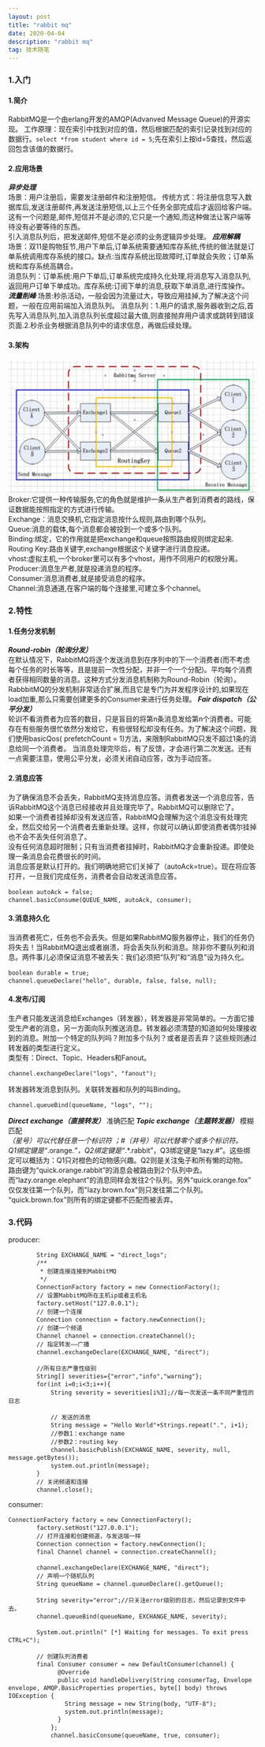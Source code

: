 ```yaml
---
layout: post
title: "rabbit mq"
date: 2020-04-04
description: "rabbit mq"
tag: 技术随笔
---
```

### 1.入门
#### 1.简介
RabbitMQ是一个由erlang开发的AMQP(Advanved Message Queue)的开源实现。
工作原理：现在索引中找到对应的值，然后根据匹配的索引记录找到对应的数据行。`select *from student where id = 5`;先在索引上按id=5查找，然后返回包含该值的数据行。
#### 2.应用场景
***异步处理***  
场景：用户注册后，需要发注册邮件和注册短信。
传统方式：将注册信息写入数据库后,发送注册邮件,再发送注册短信,以上三个任务全部完成后才返回给客户端。 这有一个问题是,邮件,短信并不是必须的,它只是一个通知,而这种做法让客户端等待没有必要等待的东西。  
引入消息队列后，把发送邮件,短信不是必须的业务逻辑异步处理。
***应用解耦***  
场景：双11是购物狂节,用户下单后,订单系统需要通知库存系统,传统的做法就是订单系统调用库存系统的接口。缺点:当库存系统出现故障时,订单就会失败；订单系统和库存系统高耦合。  
消息队列：订单系统:用户下单后,订单系统完成持久化处理,将消息写入消息队列,返回用户订单下单成功。库存系统:订阅下单的消息,获取下单消息,进行库操作。  
***流量削峰***
场景:秒杀活动，一般会因为流量过大，导致应用挂掉,为了解决这个问题，一般在应用前端加入消息队列。
消息队列：1.用户的请求,服务器收到之后,首先写入消息队列,加入消息队列长度超过最大值,则直接抛弃用户请求或跳转到错误页面.2.秒杀业务根据消息队列中的请求信息，再做后续处理。
#### 3.架构
![架构](/images/article/mq/rabbitmq/constructor.jpg "架构")
Broker:它提供一种传输服务,它的角色就是维护一条从生产者到消费者的路线，保证数据能按照指定的方式进行传输。  
Exchange：消息交换机,它指定消息按什么规则,路由到哪个队列。  
Queue:消息的载体,每个消息都会被投到一个或多个队列。  
Binding:绑定，它的作用就是把exchange和queue按照路由规则绑定起来.  
Routing Key:路由关键字,exchange根据这个关键字进行消息投递。  
vhost:虚拟主机,一个broker里可以有多个vhost，用作不同用户的权限分离。  
Producer:消息生产者,就是投递消息的程序。  
Consumer:消息消费者,就是接受消息的程序。  
Channel:消息通道,在客户端的每个连接里,可建立多个channel。
### 2.特性
#### 1.任务分发机制
***Round-robin（轮询分发）***  
在默认情况下，RabbitMQ将逐个发送消息到在序列中的下一个消费者(而不考虑每个任务的时长等等，且是提前一次性分配，并非一个一个分配)。平均每个消费者获得相同数量的消息。这种方式分发消息机制称为Round-Robin（轮询）。
RabbbitMQ的分发机制非常适合扩展,而且它是专门为并发程序设计的,如果现在load加重,那么只需要创建更多的Consumer来进行任务处理。
***Fair dispatch（公平分发）***  
轮训不看消费者为应答的数目，只是盲目的将第n条消息发给第n个消费者。可能存在有些服务很忙依然分发给它，有些很轻松却没有任务。为了解决这个问题，我们使用basicQos( prefetchCount = 1)方法，来限制RabbitMQ只发不超过1条的消息给同一个消费者。
当消息处理完毕后，有了反馈，才会进行第二次发送。还有一点需要注意，使用公平分发，必须关闭自动应答，改为手动应答。
#### 2.消息应答
为了确保消息不会丢失，RabbitMQ支持消息应答。消费者发送一个消息应答，告诉RabbitMQ这个消息已经接收并且处理完毕了。RabbitMQ可以删除它了。  
如果一个消费者挂掉却没有发送应答，RabbitMQ会理解为这个消息没有处理完全，然后交给另一个消费者去重新处理。这样，你就可以确认即使消费者偶尔挂掉也不会不丢失任何消息了。  
没有任何消息超时限制；只有当消费者挂掉时，RabbitMQ才会重新投递。即使处理一条消息会花费很长的时间。  
消息应答是默认打开的。我们明确地把它们关掉了（autoAck=true）。现在将应答打开，一旦我们完成任务，消费者会自动发送消息应答。  
```
boolean autoAck = false;
channel.basicConsume(QUEUE_NAME, autoAck, consumer);
```
#### 3.消息持久化
当消费者死亡，任务也不会丢失。但是如果RabbitMQ服务器停止，我们的任务仍将失去！当RabbitMQ退出或者崩溃，将会丢失队列和消息。除非你不要队列和消息。两件事儿必须保证消息不被丢失：我们必须把“队列”和“消息”设为持久化。
```
boolean durable = true;
channel.queueDeclare("hello", durable, false, false, null);
```
#### 4.发布/订阅
生产者只能发送消息给Exchanges（转发器），转发器是非常简单的。一方面它接受生产者的消息，另一方面向队列推送消息。转发器必须清楚的知道如何处理接收到的消息。附加一个特定的队列吗？附加多个队列？或者是否丢弃？这些规则通过转发器的类型进行定义。  
类型有：Direct、Topic、Headers和Fanout。  
```
channel.exchangeDeclare("logs", "fanout");
```
转发器转发消息到队列。关联转发器和队列的叫Binding。
```
channel.queueBind(queueName, "logs", "");
```
***Direct exchange（直接转发）***
准确匹配
***Topic exchange（主题转发器）***
模糊匹配  
*（星号）可以代替任意一个标识符 ；#（井号）可以代替零个或多个标识符。  
Q1绑定键是“*.orange.*”，Q2绑定键是“*.*.rabbit”，Q3绑定键是“lazy.#”。这些绑定可以概括为：Q1只对橙色的动物感兴趣。Q2则是关注兔子和所有懒的动物。  
路由键为“quick.orange.rabbit”的消息会被路由到2个队列中去。而“lazy.orange.elephant”的消息同样会发往2个队列。另外“quick.orange.fox” 仅仅发往第一个队列，而"lazy.brown.fox"则只发往第二个队列。
“quick.brown.fox”则所有的绑定键都不匹配而被丢弃。
### 3.代码
producer:  
```
		String EXCHANGE_NAME = "direct_logs";
		/**
		 * 创建连接连接到MabbitMQ
		 */
		ConnectionFactory factory = new ConnectionFactory();
		// 设置MabbitMQ所在主机ip或者主机名
		factory.setHost("127.0.0.1");
		// 创建一个连接
		Connection connection = factory.newConnection();
		// 创建一个频道
		Channel channel = connection.createChannel();
		// 指定转发——广播
		channel.exchangeDeclare(EXCHANGE_NAME, "direct");
 
		//所有日志严重性级别
		String[] severities={"error","info","warning"};
		for(int i=0;i<3;i++){
			String severity = severities[i%3];//每一次发送一条不同严重性的日志
			
			// 发送的消息
			String message = "Hello World"+Strings.repeat(".", i+1);
			//参数1：exchange name
			//参数2：routing key
			channel.basicPublish(EXCHANGE_NAME, severity, null, message.getBytes());
			system.out.println(message);
		}
		// 关闭频道和连接
		channel.close();

```
consumer:  
```
ConnectionFactory factory = new ConnectionFactory();
		factory.setHost("127.0.0.1");
		// 打开连接和创建频道，与发送端一样
		Connection connection = factory.newConnection();
		final Channel channel = connection.createChannel();
 
		channel.exchangeDeclare(EXCHANGE_NAME, "direct");
		// 声明一个随机队列
		String queueName = channel.queueDeclare().getQueue();
	    
	    String severity="error";//只关注error级别的日志，然后记录到文件中去。
	    channel.queueBind(queueName, EXCHANGE_NAME, severity);
	    
		System.out.println(" [*] Waiting for messages. To exit press CTRL+C");
		
		// 创建队列消费者
		final Consumer consumer = new DefaultConsumer(channel) {
			  @Override
			  public void handleDelivery(String consumerTag, Envelope envelope, AMQP.BasicProperties properties, byte[] body) throws IOException {
			    String message = new String(body, "UTF-8");
			    system.out.println(message);
			  }
			};
			channel.basicConsume(queueName, true, consumer);

```
